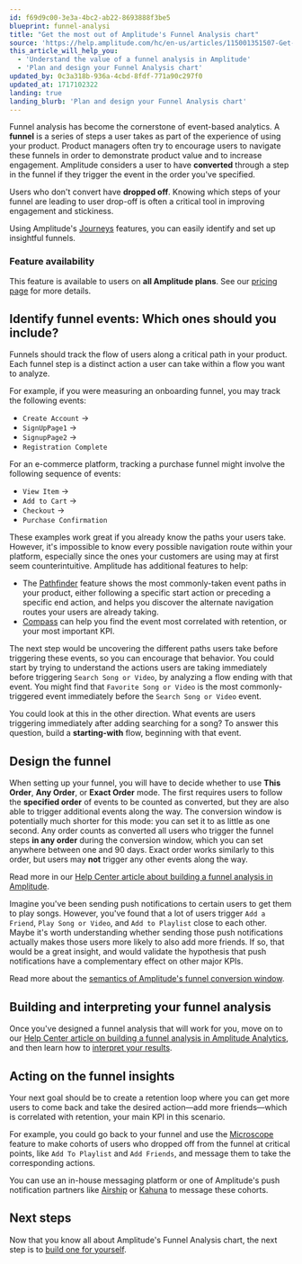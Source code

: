 ```yaml
---
id: f69d9c00-3e3a-4bc2-ab22-8693888f3be5
blueprint: funnel-analysi
title: "Get the most out of Amplitude's Funnel Analysis chart"
source: 'https://help.amplitude.com/hc/en-us/articles/115001351507-Get-the-most-out-of-Amplitude-s-Funnel-Analysis-chart'
this_article_will_help_you:
  - 'Understand the value of a funnel analysis in Amplitude'
  - 'Plan and design your Funnel Analysis chart'
updated_by: 0c3a318b-936a-4cbd-8fdf-771a90c297f0
updated_at: 1717102322
landing: true
landing_blurb: 'Plan and design your Funnel Analysis chart'
---
```

Funnel analysis has become the cornerstone of event-based analytics. A **funnel** is a series of steps a user takes as part of the experience of using your product. Product managers often try to encourage users to navigate these funnels in order to demonstrate product value and to increase engagement. Amplitude considers a user to have **converted** through a step in the funnel if they trigger the event in the order you've specified.

Users who don't convert have **dropped off**. Knowing which steps of your funnel are leading to user drop-off is often a critical tool in improving engagement and stickiness.

Using Amplitude's [Journeys](/docs/analytics/behavioral-cohorts) features, you can easily identify and set up insightful funnels.

### Feature availability

This feature is available to users on **all Amplitude plans**. See our [pricing page](https://amplitude.com/pricing) for more details.

## Identify funnel events: Which ones should you include?

Funnels should track the flow of users along a critical path in your product. Each funnel step is a distinct action a user can take within a flow you want to analyze.

For example, if you were measuring an onboarding funnel, you may track the following events:

* `Create Account` →
* `SignUpPage1` →
* `SignupPage2` →
* `Registration Complete`

For an e-commerce platform, tracking a purchase funnel might involve the following sequence of events:

* `View Item` →
* `Add to Cart` →
* `Checkout` →
* `Purchase Confirmation`

These examples work great if you already know the paths your users take. However, it's impossible to know every possible navigation route within your platform, especially since the ones your customers are using may at first seem counterintuitive. Amplitude has additional features to help:

* The [Pathfinder](/docs/analytics/charts/journeys/journeys-understand-paths) feature shows the most commonly-taken event paths in your product, either following a specific start action or preceding a specific end action, and helps you discover the alternate navigation routes your users are already taking.
* [Compass](/docs/analytics/charts/compass/compass-aha-moment) can help you find the event most correlated with retention, or your most important KPI.

The next step would be uncovering the different paths users take before triggering these events, so you can encourage that behavior. You could start by trying to understand the actions users are taking immediately before triggering `Search Song or Video`, by analyzing a flow ending with that event. You might find that `Favorite Song or Video` is the most commonly-triggered event immediately before the `Search Song or Video` event.

You could look at this in the other direction. What events are users triggering immediately after adding searching for a song? To answer this question, build a **starting-with** flow, beginning with that event.

## Design the funnel

When setting up your funnel, you will have to decide whether to use **This Order**, **Any Order**, or **Exact Order** mode. The first requires users to follow the **specified order** of events to be counted as converted, but they are also able to trigger additional events along the way. The conversion window is potentially much shorter for this mode: you can set it to as little as one second. Any order counts as converted all users who trigger the funnel steps **in any order** during the conversion window, which you can set anywhere between one and 90 days. Exact order works similarly to this order, but users may **not** trigger any other events along the way. 

Read more in our [Help Center article about building a funnel analysis in Amplitude](/docs/analytics/charts/funnel-analysis/funnel-analysis-build).

Imagine you've been sending push notifications to certain users to get them to play songs. However, you've found that a lot of users trigger `Add a Friend`, `Play Song or Video`, and `Add to Playlist` close to each other. Maybe it's worth understanding whether sending those push notifications actually makes those users more likely to also add more friends. If so, that would be a great insight, and would validate the hypothesis that push notifications have a complementary effect on other major KPIs.

Read more about the [semantics of Amplitude's funnel conversion window](/docs/analytics/charts/funnel-analysis/funnel-analysis-interpret).

## Building and interpreting your funnel analysis

Once you've designed a funnel analysis that will work for you, move on to our [Help Center article on building a funnel analysis in Amplitude Analytics](/docs/analytics/charts/funnel-analysis/funnel-analysis-build), and then learn how to [interpret your results](/docs/analytics/charts/funnel-analysis/funnel-analysis-interpret).

## Acting on the funnel insights

Your next goal should be to create a retention loop where you can get more users to come back and take the desired action—add more friends—which is correlated with retention, your main KPI in this scenario.

For example, you could go back to your funnel and use the [Microscope](/docs/analytics/microscope) feature to make cohorts of users who dropped off from the funnel at critical points, like `Add To Playlist` and `Add Friends`, and message them to take the corresponding actions.

You can use an in-house messaging platform or one of Amplitude's push notification partners like [Airship](https://www.urbanairship.com/) or [Kahuna](https://www.kahuna.com/) to message these cohorts.

## Next steps

Now that you know all about Amplitude's Funnel Analysis chart, the next step is to [build one for yourself](/docs/analytics/charts/funnel-analysis/funnel-analysis-build).